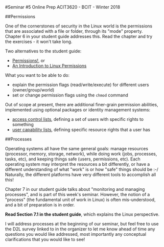 #Seminar #5 Online Prep
ACIT3620 - BCIT - Winter 2018

##Permissions

One of the cornerstones of security in the Linux world is the permissions
that are associated with a file or folder, through its "mode" property.
Chapter 6 in your student guide addresses this. 
Read the chapter and try the exercises - it won't take long.

Two alternatives to the student guide:
- [Permissions!](https://ryanstutorials.net/linuxtutorial/permissions.php), or
- [An Introduction to Linux Permissions ](https://www.digitalocean.com/community/tutorials/an-introduction-to-linux-permissions)

What you want to be able to do:
- explain the permission flags (read/write/execute) for different users
(owner/group/world)
- set or change permission flags using the `chmod` command

Out of scope at present, there are additional finer-grain permission abilities,
implemented using optional packages or identity management systems:
- [access control lists](https://access.redhat.com/documentation/en-us/red_hat_enterprise_linux/7/html/system_administrators_guide/ch-access_control_lists), 
defining a set of users with specific rights to something
- [user capability lists](https://access.redhat.com/documentation/en-us/red_hat_enterprise_linux/7/html/linux_domain_identity_authentication_and_policy_guide/server-access-controls), 
defining specific resource rights that a user has

##Processes

Operating systems all have the same general goals: manage resources (processor, memory, storage, network),
while doing work (jobs, processes, tasks, etc), and keeping things safe (users, permissions, etc).
Each operating system may interpret the resources a bit differently, or have a different understanding of
what "work" is or how "safe" things should be :-/
Naturally, the different platforms have very different tools to accomplish all this!

Chapter 7 in our student guide talks about "monitoring and managing processes", and is part of this week's seminar.
However, the notion of a "process" (the fundamental unit of work in Linux) is often mis-understood,
and a bit of preparation is in order.

**Read Section 7.1 in the student guide**, which explains the Linux perspective.

I will address processes at the beginning of our seminar, but feel free
to use the D2L survey linked to in the organizer to let me know ahead of time any questions
you would like addressed, most importantly any conceptual clarifications
that you would like to see!

